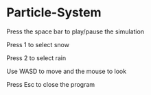 # Particle-System

Press the space bar to play/pause the simulation

Press 1 to select snow

Press 2 to select rain

Use WASD to move and the mouse to look 

Press Esc to close the program
